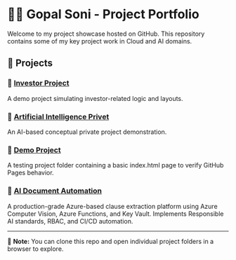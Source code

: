 # 👨‍💻 Gopal Soni - Project Portfolio


Welcome to my project showcase hosted on GitHub. This repository contains some of my key project work in Cloud and AI domains.

## 📁 Projects

### 🔹 [Investor Project](./investor-project/index.html)
A demo project simulating investor-related logic and layouts.

### 🔹 [Artificial Intelligence Privet](./ai-privet-project/index.html)
An AI-based conceptual private project demonstration.

### 🔹 [Demo Project](./Demo/index.html)
A testing project folder containing a basic index.html page to verify GitHub Pages behavior.

### 🔹 [AI Document Automation](./AI-Document-Automation/index.html)
A production-grade Azure-based clause extraction platform using Azure Computer Vision, Azure Functions, and Key Vault. Implements Responsible AI standards, RBAC, and CI/CD automation.

---

📌 **Note:** You can clone this repo and open individual project folders in a browser to explore.
